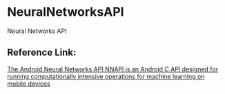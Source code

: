 # NeuralNetworksAPI

Neural Networks API

## Reference Link:

[The Android Neural Networks API NNAPI is an Android C API designed for running computationally intensive operations for machine learning on mobile devices](https://developer.android.com/ndk/guides/neuralnetworks)
